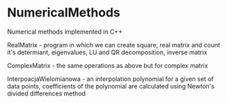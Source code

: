 # NumericalMethods
Numerical methods implemented in C++

RealMatrix - program in which we can create square, real matrix and count it's determiant, eigenvalues, LU and QR decomposition, inverse matrix

ComplexMatrix - the same operations as above but for complex matrix

InterpoacjaWielomianowa - an interpolation polynomial for a given set of data points, coefficients of the polynomial are calculated using Newton's divided differences method
